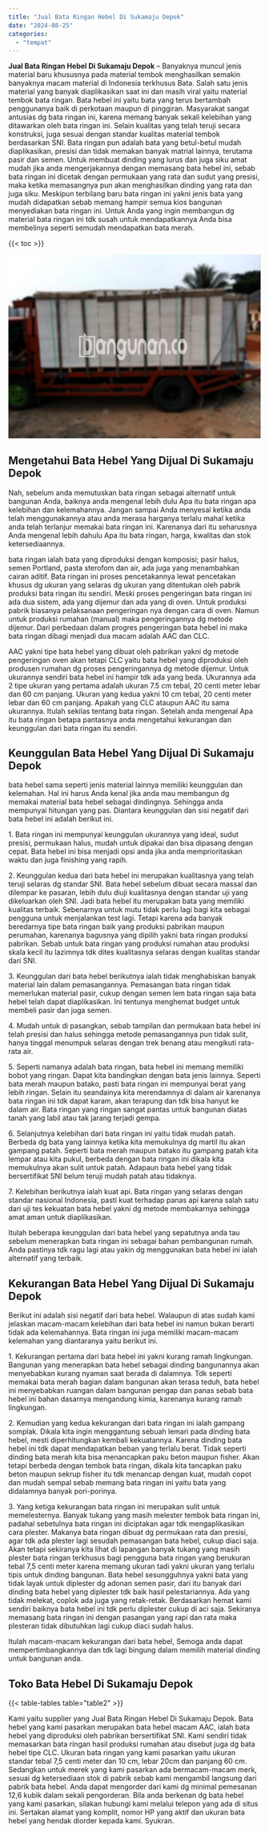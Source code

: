 ```yaml
---
title: "Jual Bata Ringan Hebel Di Sukamaju Depok"
date: "2024-08-25"
categories: 
  - "tempat"
---
```


**Jual Bata Ringan Hebel Di Sukamaju Depok** – Banyaknya muncul jenis material baru khususnya pada material tembok menghasilkan semakin banyaknya macam material di Indonesia terkhusus Bata. Salah satu jenis material yang banyak diaplikasikan saat ini dan masih viral yaitu material tembok bata ringan. Bata hebel ini yaitu bata yang terus bertambah penggunanya baik di perkotaan maupun di pinggiran. Masyarakat sangat antusias dg bata ringan ini, karena memang banyak sekali kelebihan yang ditawarkan oleh bata ringan ini. Selain kualitas yang telah teruji secara konstruksi, juga sesuai dengan standar kualitas material tembok berdasarkan SNI. Bata ringan pun adalah bata yang betul-betul mudah diaplikasikan, presisi dan tidak memakan banyak matrial lainnya, terutama pasir dan semen. Untuk membuat dinding yang lurus dan juga siku amat mudah jika anda mengerjakannya dengan memasang bata hebel ini, sebab bata ringan ini dicetak dengan permukaan yang rata dan sudut yang presisi, maka ketika memasangnya pun akan menghasilkan dinding yang rata dan juga siku. Meskipun terbilang baru bata ringan ini yakni jenis bata yang mudah didapatkan sebab memang hampir semua kios bangunan menyediakan bata ringan ini. Untuk Anda yang ingin membangun dg material bata ringan ini tdk susah untuk mendapatkannya Anda bisa membelinya seperti semudah mendapatkan bata merah.

{{< toc >}}

![Jual Bata Ringan Hebel Di Sukamaju Depok](/images/jual-hebel-murah-10.png)

## Mengetahui Bata Hebel Yang Dijual Di Sukamaju Depok

Nah, sebelum anda memutuskan bata ringan sebagai alternatif untuk bangunan Anda, baiknya anda mengenal lebih dulu Apa itu bata ringan apa kelebihan dan kelemahannya. Jangan sampai Anda menyesal ketika anda telah menggunakannya atau anda merasa harganya terlalu mahal ketika anda telah terlanjur memakai bata ringan ini. Karenanya dari itu seharusnya Anda mengenal lebih dahulu Apa itu bata ringan, harga, kwalitas dan stok ketersediaannya.

bata ringan ialah bata yang diproduksi dengan komposisi; pasir halus, semen Portland, pasta sterofom dan air, ada juga yang menambahkan cairan aditif. Bata ringan ini proses pencetakannya lewat pencetakan khusus dg ukuran yang selaras dg ukuran yang ditentukan oleh pabrik produksi bata ringan itu sendiri. Meski proses pengeringan bata ringan ini ada dua sistem, ada yang dijemur dan ada yang di oven. Untuk produksi pabrik biasanya pelaksanaan pengeringan nya dengan cara di oven. Namun untuk produksi rumahan (manual) maka pengeringannya dg metode dijemur. Dari perbedaan dalam progres pengeringan bata hebel ini maka bata ringan dibagi menjadi dua macam adalah AAC dan CLC.

AAC yakni tipe bata hebel yang dibuat oleh pabrikan yakni dg metode pengeringan oven akan tetapi CLC yaitu bata hebel yang diproduksi oleh produsen rumahan dg proses pengeringannya dg metode dijemur. Untuk ukurannya sendiri bata hebel ini hampir tdk ada yang beda. Ukurannya ada 2 tipe ukuran yang pertama adalah ukuran 7.5 cm tebal, 20 centi meter lebar dan 60 cm panjang. Ukuran yang kedua yakni 10 cm tebal, 20 centi meter lebar dan 60 cm panjang. Apakah yang CLC ataupun AAC itu sama ukurannya. Itulah sekilas tentang bata ringan. Setelah anda mengenal Apa itu bata ringan betapa pantasnya anda mengetahui kekurangan dan keunggulan dari bata ringan itu sendiri.

## Keunggulan Bata Hebel Yang Dijual Di Sukamaju Depok

bata hebel sama seperti jenis material lainnya memiliki keunggulan dan kelemahan. Hal ini harus Anda kenal jika anda mau membangun dg memakai material bata hebel sebagai dindingnya. Sehingga anda mempunyai hitungan yang pas. Diantara keunggulan dan sisi negatif dari bata hebel ini adalah berikut ini.

1\. Bata ringan ini mempunyai keunggulan ukurannya yang ideal, sudut presisi, permukaan halus, mudah untuk dipakai dan bisa dipasang dengan cepat. Bata hebel ini bisa menjadi opsi anda jika anda memprioritaskan waktu dan juga finishing yang rapih.

2\. Keunggulan kedua dari bata hebel ini merupakan kualitasnya yang telah teruji selaras dg standar SNI. Bata hebel sebelum dibuat secara massal dan dilempar ke pasaran, lebih dulu diuji kualitasnya dengan standar uji yang dikeluarkan oleh SNI. Jadi bata hebel itu merupakan bata yang memiliki kualitas terbaik. Sebenarnya untuk mutu tidak perlu lagi bagi kita sebagai pengguna untuk menjalankan test lagi. Tetapi karena ada banyak beredarnya tipe bata ringan baik yang produksi pabrikan maupun perumahan, karenanya bagusnya yang dipilih yakni bata ringan produksi pabrikan. Sebab untuk bata ringan yang produksi rumahan atau produksi skala kecil itu lazimnya tdk dites kualitasnya selaras dengan kualitas standar dari SNI.

3\. Keunggulan dari bata hebel berikutnya ialah tidak menghabiskan banyak material lain dalam pemasangannya. Pemasangan bata ringan tidak memerlukan material pasir, cukup dengan semen lem bata ringan saja bata hebel telah dapat diaplikasikan. Ini tentunya menghemat budget untuk membeli pasir dan juga semen.

4\. Mudah untuk di pasangkan, sebab tampilan dan permukaan bata hebel ini telah presisi dan halus sehingga metode pemasangannya pun tidak sulit, hanya tinggal menumpuk selaras dengan trek benang atau mengikuti rata-rata air.

5\. Seperti namanya adalah bata ringan, bata hebel ini memang memiliki bobot yang ringan. Dapat kita bandingkan dengan bata jenis lainnya. Seperti bata merah maupun batako, pasti bata ringan ini mempunyai berat yang lebih ringan. Selain itu seandainya kita merendamnya di dalam air karenanya bata ringan ini tdk dapat karam, akan terapung dan tdk bisa hanyut ke dalam air. Bata ringan yang ringan sangat pantas untuk bangunan diatas tanah yang labil atau tak jarang terjadi gempa.

6\. Selanjutnya kelebihan dari bata ringan ini yaitu tidak mudah patah. Berbeda dg bata yang lainnya ketika kita memukulnya dg martil itu akan gampang patah. Seperti bata merah maupun batako itu gampang patah kita lempar atau kita pukul, berbeda dengan bata ringan ini dikala kita memukulnya akan sulit untuk patah. Adapaun bata hebel yang tidak bersertifikat SNI belum teruji mudah patah atau tidaknya.

7\. Kelebihan berikutnya ialah kuat api. Bata ringan yang selaras dengan standar nasional Indonesia, pasti kuat terhadap panas api karena salah satu dari uji tes kekuatan bata hebel yakni dg metode membakarnya sehingga amat aman untuk diaplikasikan.

Itulah beberapa keunggulan dari bata hebel yang sepatutnya anda tau sebelum menerapkan bata ringan ini sebagai bahan pembangunan rumah. Anda pastinya tdk ragu lagi atau yakin dg menggunakan bata hebel ini ialah alternatif yang terbaik.

## Kekurangan Bata Hebel Yang Dijual Di Sukamaju Depok

Berikut ini adalah sisi negatif dari bata hebel. Walaupun di atas sudah kami jelaskan macam-macam kelebihan dari bata hebel ini namun bukan berarti tidak ada kelemahannya. Bata ringan ini juga memiliki macam-macam kelemahan yang diantaranya yaitu berikut ini.

1\. Kekurangan pertama dari bata hebel ini yakni kurang ramah lingkungan. Bangunan yang menerapkan bata hebel sebagai dinding bangunannya akan menyebabkan kurang nyaman saat berada di dalamnya. Tdk seperti memakai bata merah bagian dalam bangunan akan terasa teduh, bata hebel ini menyebabkan ruangan dalam bangunan pengap dan panas sebab bata hebel ini bahan dasarnya mengandung kimia, karenanya kurang ramah lingkungan.

2\. Kemudian yang kedua kekurangan dari bata ringan ini ialah gampang somplak. Dikala kita ingin menggantung sebuah lemari pada dinding bata hebel, mesti diperhitungkan kembali kekuatannya. Karena dinding bata hebel ini tdk dapat mendapatkan beban yang terlalu berat. Tidak seperti dinding bata merah kita bisa menancapkan paku beton maupun fisher. Akan tetapi berbeda dengan tembok bata ringan, dikala kita tancapkan paku beton maupun sekrup fisher itu tdk menancap dengan kuat, mudah copot dan mudah sempal sebab memang bata ringan ini yaitu bata yang didalamnya banyak pori-porinya.

3\. Yang ketiga kekurangan bata ringan ini merupakan sulit untuk memelesternya. Banyak tukang yang masih melester tembok bata ringan ini, padahal sebetulnya bata ringan ini diciptakan agar tdk mengaplikasikan cara plester. Makanya bata ringan dibuat dg permukaan rata dan presisi, agar tdk ada plester lagi sesudah pemasangan bata hebel, cukup diaci saja. Akan tetapi sekiranya kita lihat di lapangan banyak tukang yang masih plester bata ringan terkhusus bagi pengguna bata ringan yang berukuran tebal 7,5 centi meter karena memang ukuran tadi yakni ukuran yang terlalu tipis untuk dinding bangunan. Bata hebel sesungguhnya yakni bata yang tidak layak untuk diplester dg adonan semen pasir, dari itu banyak dari dinding bata hebel yang diplester tdk baik hasil pelestariannya. Ada yang tidak melekat, coplok ada juga yang retak-retak. Berdasarkan hemat kami sendiri baiknya bata hebel ini tdk perlu diplester cukup di aci saja. Sekiranya memasang bata ringan ini dengan pasangan yang rapi dan rata maka plesteran tidak dibutuhkan lagi cukup diaci sudah halus.

Itulah macam-macam kekurangan dari bata hebel, Semoga anda dapat mempertimbangkannya dan tdk lagi bingung dalam memilih material dinding untuk bangunan anda.

## Toko Bata Hebel Di Sukamaju Depok

{{< table-tables table="table2" >}}

Kami yaitu supplier yang Jual Bata Ringan Hebel Di Sukamaju Depok. Bata hebel yang kami pasarkan merupakan bata hebel macam AAC, ialah bata hebel yang diproduksi oleh pabrikan bersertifikat SNI. Kami sendiri tidak memasarkan bata ringan hasil produksi rumahan atau disebut juga dg bata hebel tipe CLC. Ukuran bata ringan yang kami pasarkan yaitu ukuran standar tebal 7,5 centi meter dan 10 cm, lebar 20cm dan panjang 60 cm. Sedangkan untuk merek yang kami pasarkan ada bermacam-macam merk, sesuai dg ketersediaan stok di pabrik sebab kami mengambil langsung dari pabrik bata hebel. Anda dapat mengorder dari kami dg minimal pemesanan 12,6 kubik dalam sekali pengorderan. Bila anda berkenan dg bata hebel yang kami pasarkan, silakan hubungi kami melalui telepon yang ada di situs ini. Sertakan alamat yang komplit, nomor HP yang aktif dan ukuran bata hebel yang hendak diorder kepada kami. Syukran.
